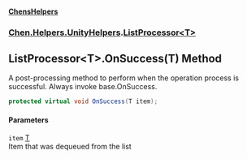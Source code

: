 
#### [ChensHelpers](./index 'index')

### [Chen.Helpers.UnityHelpers](./Chen-Helpers-UnityHelpers 'Chen.Helpers.UnityHelpers').[ListProcessor&lt;T&gt;](./Chen-Helpers-UnityHelpers-ListProcessor-T- 'Chen.Helpers.UnityHelpers.ListProcessor&lt;T&gt;')

## ListProcessor&lt;T&gt;.OnSuccess(T) Method
A post-processing method to perform when the operation process is successful. Always invoke base.OnSuccess.  
```csharp
protected virtual void OnSuccess(T item);
```

#### Parameters
<a name='Chen-Helpers-UnityHelpers-ListProcessor-T--OnSuccess(T)-item'></a>
`item` [T](./Chen-Helpers-UnityHelpers-ListProcessor-T-#Chen-Helpers-UnityHelpers-ListProcessor-T--T 'Chen.Helpers.UnityHelpers.ListProcessor&lt;T&gt;.T')  
Item that was dequeued from the list  
  
